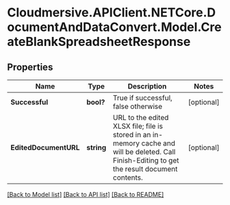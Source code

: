 # Cloudmersive.APIClient.NETCore.DocumentAndDataConvert.Model.CreateBlankSpreadsheetResponse
## Properties

Name | Type | Description | Notes
------------ | ------------- | ------------- | -------------
**Successful** | **bool?** | True if successful, false otherwise | [optional] 
**EditedDocumentURL** | **string** | URL to the edited XLSX file; file is stored in an in-memory cache and will be deleted.  Call Finish-Editing to get the result document contents. | [optional] 

[[Back to Model list]](../README.md#documentation-for-models) [[Back to API list]](../README.md#documentation-for-api-endpoints) [[Back to README]](../README.md)

